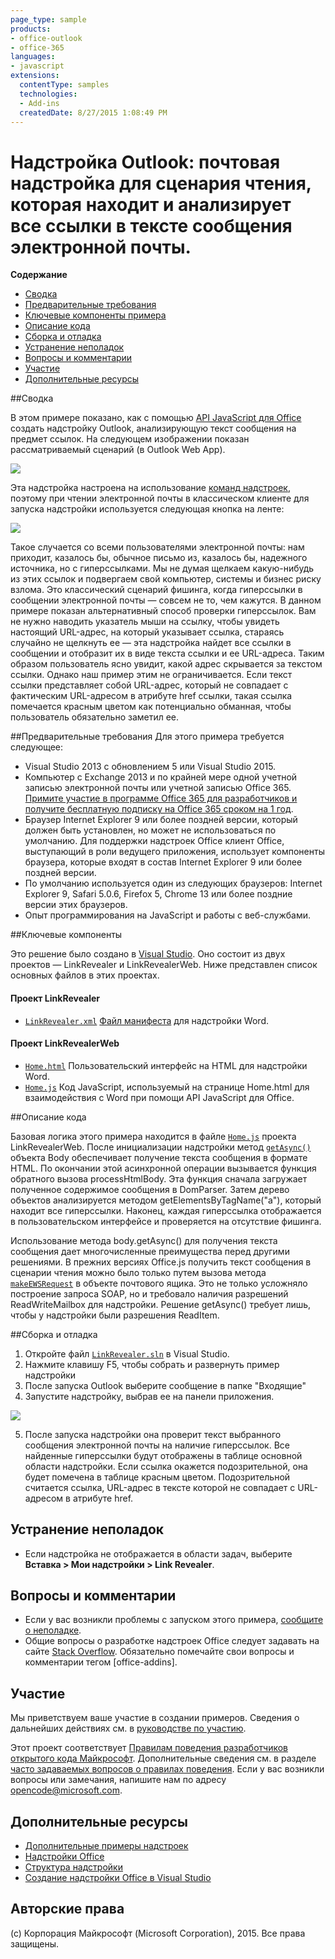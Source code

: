 ```yaml
---
page_type: sample
products:
- office-outlook
- office-365
languages:
- javascript
extensions:
  contentType: samples
  technologies:
  - Add-ins
  createdDate: 8/27/2015 1:08:49 PM
---
```

# Надстройка Outlook: почтовая надстройка для сценария чтения, которая находит и анализирует все ссылки в тексте сообщения электронной почты. 

**Содержание**

* [Сводка](#summary)
* [Предварительные требования](#prerequisites)
* [Ключевые компоненты примера](#components)
* [Описание кода](#codedescription)
* [Сборка и отладка](#build)
* [Устранение неполадок](#troubleshooting)
* [Вопросы и комментарии](#questions)
* [Участие](#contribute)
* [Дополнительные ресурсы](#additional-resources)

<a name="summary"></a>
##Сводка

В этом примере показано, как с помощью [API JavaScript для Office](https://msdn.microsoft.com/library/b27e70c3-d87d-4d27-85e0-103996273298(v=office.15)) создать надстройку Outlook, анализирующую текст сообщения на предмет ссылок. На следующем изображении показан рассматриваемый сценарий (в Outlook Web App).

 ![](/readme-images/screen2.PNG)
 
Эта надстройка настроена на использование [команд надстроек](https://msdn.microsoft.com/EN-US/library/office/mt267547.aspx), поэтому при чтении электронной почты в классическом клиенте для запуска надстройки используется следующая кнопка на ленте:

![](/readme-images/commandbutton.png)

 Такое случается со всеми пользователями электронной почты: нам приходит, казалось бы, обычное письмо из, казалось бы, надежного источника, но с гиперссылками. Мы не думая щелкаем какую-нибудь из этих ссылок и подвергаем свой компьютер, системы и бизнес риску взлома. Это классический сценарий фишинга, когда гиперссылки в сообщении электронной почты — совсем не то, чем кажутся. В данном примере показан альтернативный способ проверки гиперссылок. Вам не нужно наводить указатель мыши на ссылку, чтобы увидеть настоящий URL-адрес, на который указывает ссылка, стараясь случайно не щелкнуть ее — эта надстройка найдет все ссылки в сообщении и отобразит их в виде текста ссылки и ее URL-адреса. Таким образом пользователь ясно увидит, какой адрес скрывается за текстом ссылки. Однако наш пример этим не ограничивается. Если текст ссылки представляет собой URL-адрес, который не совпадает с фактическим URL-адресом в атрибуте href ссылки, такая ссылка помечается красным цветом как потенциально обманная, чтобы пользователь обязательно заметил ее. 

<a name="prerequisites"></a>
##Предварительные
требования Для этого примера требуется следующее:  

  - Visual Studio 2013 с обновлением 5 или Visual Studio 2015.  
  - Компьютер с Exchange 2013 и по крайней мере одной учетной записью электронной почты или учетной записью Office 365. [Примите участие в программе Office 365 для разработчиков и получите бесплатную подписку на Office 365 сроком на 1 год](https://aka.ms/devprogramsignup).
  - Браузер Internet Explorer 9 или более поздней версии, который должен быть установлен, но может не использоваться по умолчанию. Для поддержки надстроек Office клиент Office, выступающий в роли ведущего приложения, использует компоненты браузера, которые входят в состав Internet Explorer 9 или более поздней версии.
  - По умолчанию используется один из следующих браузеров: Internet Explorer 9, Safari 5.0.6, Firefox 5, Chrome 13 или более поздние версии этих браузеров.
  - Опыт программирования на JavaScript и работы с веб-службами.

<a name="components"></a>
##Ключевые компоненты

Это решение было создано в [Visual Studio](https://msdn.microsoft.com/library/office/fp179827.aspx#Tools_CreatingWithVS). Оно состоит из двух проектов — LinkRevealer и LinkRevealerWeb. Ниже представлен список основных файлов в этих проектах. 
#### Проект LinkRevealer

* [```LinkRevealer.xml```](https://github.com/OfficeDev/Outlook-Add-in-LinkRevealer/blob/master/LinkRevealer/LinkRevealerManifest/LinkRevealer.xml) [Файл манифеста](https://msdn.microsoft.com/library/office/jj220082.aspx#StartBuildingApps_AnatomyofApp) для надстройки Word.

#### Проект LinkRevealerWeb

* [```Home.html```](https://github.com/OfficeDev/Outlook-Add-in-LinkRevealer/blob/master/LinkRevealerWeb/AppRead/Home/Home.html) Пользовательский интерфейс на HTML для надстройки Word.
* [```Home.js```](https://github.com/OfficeDev/Outlook-Add-in-LinkRevealer/blob/master/LinkRevealerWeb/AppRead/Home/Home.js) Код JavaScript, используемый на странице Home.html для взаимодействия с Word при помощи API JavaScript для Office. 


<a name="codedescription"></a>
##Описание кода

Базовая логика этого примера находится в файле [```Home.js```](https://github.com/OfficeDev/Outlook-Add-in-LinkRevealer/blob/master/LinkRevealerWeb/AppRead/Home/Home.js) проекта LinkRevealerWeb. После инициализации надстройки метод [```getAsync()```](https://msdn.microsoft.com/library/office/mt269089.aspx) объекта Body обеспечивает получение текста сообщения в формате HTML. По окончании этой асинхронной операции вызывается функция обратного вызова processHtmlBody. Эта функция сначала загружает полученное содержимое сообщения в DomParser. Затем дерево объектов анализируется методом getElementsByTagName("a"), который находит все гиперссылки. Наконец, каждая гиперссылка отображается в пользовательском интерфейсе и проверяется на отсутствие фишинга. 

Использование метода body.getAsync() для получения текста сообщения дает многочисленные преимущества перед другими решениями. В прежних версиях Office.js получить текст сообщения в сценарии чтения можно было только путем вызова метода [```makeEWSRequest```](https://msdn.microsoft.com/library/office/fp161019.aspx) в объекте почтового ящика. Это не только усложняло построение запроса SOAP, но и требовало наличия разрешений ReadWriteMailbox для надстройки. Решение getAsync() требует лишь, чтобы у надстройки были разрешения ReadItem.  

<a name="build"></a>
##Сборка и отладка
1. Откройте файл [```LinkRevealer.sln```](LinkRevealer.sln) в Visual Studio.
2. Нажмите клавишу F5, чтобы собрать и развернуть пример надстройки
3. После запуска Outlook выберите сообщение в папке "Входящие"
4. Запустите надстройку, выбрав ее на панели приложения.

![](readme-images/screen1.PNG)


5. После запуска надстройки она проверит текст выбранного сообщения электронной почты на наличие гиперссылок. Все найденные гиперссылки будут отображены в таблице основной области надстройки. Если ссылка окажется подозрительной, она будет помечена в таблице красным цветом. Подозрительной считается ссылка, URL-адрес в тексте которой не совпадает с URL-адресом в атрибуте href. 


<a name="troubleshooting"></a>
## Устранение неполадок

- Если надстройка не отображается в области задач, выберите **Вставка > Мои надстройки > Link Revealer**.

<a name="questions"></a>
## Вопросы и комментарии

- Если у вас возникли проблемы с запуском этого примера, [сообщите о неполадке](https://github.com/OfficeDev/Outlook-Add-in-LinkRevealer/issues).
- Общие вопросы о разработке надстроек Office следует задавать на сайте [Stack Overflow](http://stackoverflow.com/questions/tagged/office-addins). Обязательно помечайте свои вопросы и комментарии тегом [office-addins].

<a name="contribute"></a>
## Участие ##
Мы приветствуем ваше участие в создании примеров. Сведения о дальнейших действиях см. в [руководстве по участию](./Contributing.md).

Этот проект соответствует [Правилам поведения разработчиков открытого кода Майкрософт](https://opensource.microsoft.com/codeofconduct/). Дополнительные сведения см. в разделе [часто задаваемых вопросов о правилах поведения](https://opensource.microsoft.com/codeofconduct/faq/). Если у вас возникли вопросы или замечания, напишите нам по адресу [opencode@microsoft.com](mailto:opencode@microsoft.com).


<a name="additional-resources"></a>
## Дополнительные ресурсы ##

- [Дополнительные примеры надстроек](https://github.com/OfficeDev?utf8=%E2%9C%93&query=-Add-in)
- [Надстройки Office](http://msdn.microsoft.com/library/office/jj220060.aspx)
- [Структура надстройки](https://msdn.microsoft.com/library/office/jj220082.aspx#StartBuildingApps_AnatomyofApp)
- [Создание надстройки Office в Visual Studio](https://msdn.microsoft.com/library/office/fp179827.aspx#Tools_CreatingWithVS)


## Авторские права
(c) Корпорация Майкрософт (Microsoft Corporation), 2015. Все права защищены.

